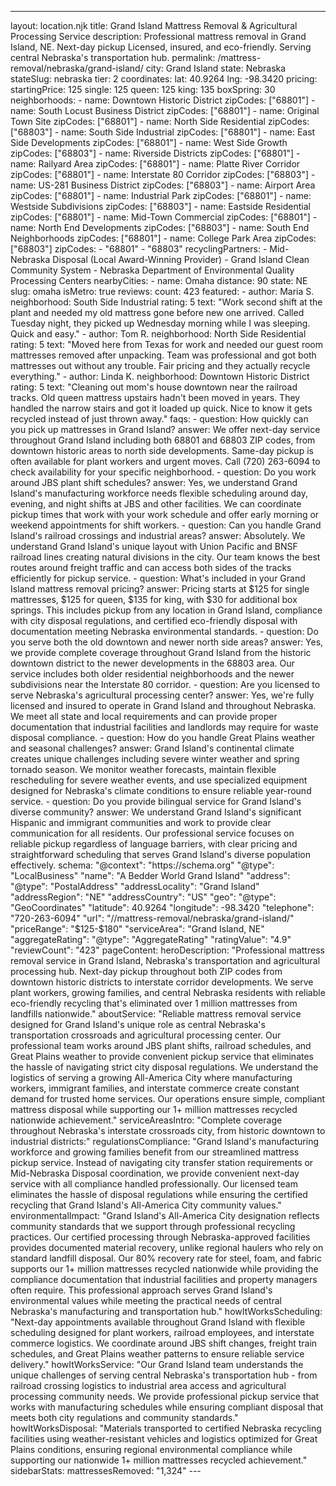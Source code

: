 ---
layout: location.njk
title: Grand Island Mattress Removal & Agricultural Processing Service
description: Professional mattress removal in Grand Island, NE. Next-day pickup Licensed, insured, and eco-friendly. Serving central Nebraska's transportation hub.
permalink: /mattress-removal/nebraska/grand-island/
city: Grand Island state: Nebraska stateSlug: nebraska tier: 2 coordinates: lat: 40.9264 lng: -98.3420 pricing: startingPrice: 125 single: 125 queen: 125 king: 135 boxSpring: 30 neighborhoods: - name: Downtown Historic District zipCodes: ["68801"] - name: South Locust Business District zipCodes: ["68801"] - name: Original Town Site zipCodes: ["68801"] - name: North Side Residential zipCodes: ["68803"] - name: South Side Industrial zipCodes: ["68801"] - name: East Side Developments zipCodes: ["68801"] - name: West Side Growth zipCodes: ["68803"] - name: Riverside Districts zipCodes: ["68801"] - name: Railyard Area zipCodes: ["68801"] - name: Platte River Corridor zipCodes: ["68801"] - name: Interstate 80 Corridor zipCodes: ["68803"] - name: US-281 Business District zipCodes: ["68803"] - name: Airport Area zipCodes: ["68801"] - name: Industrial Park zipCodes: ["68801"] - name: Westside Subdivisions zipCodes: ["68803"] - name: Eastside Residential zipCodes: ["68801"] - name: Mid-Town Commercial zipCodes: ["68801"] - name: North End Developments zipCodes: ["68803"] - name: South End Neighborhoods zipCodes: ["68801"] - name: College Park Area zipCodes: ["68803"] zipCodes: - "68801" - "68803" recyclingPartners: - Mid-Nebraska Disposal (Local Award-Winning Provider) - Grand Island Clean Community System - Nebraska Department of Environmental Quality Processing Centers nearbyCities: - name: Omaha distance: 90 state: NE slug: omaha isMetro: true reviews: count: 423 featured: - author: Maria S. neighborhood: South Side Industrial rating: 5 text: "Work second shift at the plant and needed my old mattress gone before new one arrived. Called Tuesday night, they picked up Wednesday morning while I was sleeping. Quick and easy." - author: Tom R. neighborhood: North Side Residential rating: 5 text: "Moved here from Texas for work and needed our guest room mattresses removed after unpacking. Team was professional and got both mattresses out without any trouble. Fair pricing and they actually recycle everything." - author: Linda K. neighborhood: Downtown Historic District rating: 5 text: "Cleaning out mom's house downtown near the railroad tracks. Old queen mattress upstairs hadn't been moved in years. They handled the narrow stairs and got it loaded up quick. Nice to know it gets recycled instead of just thrown away." faqs: - question: How quickly can you pick up mattresses in Grand Island? answer: We offer next-day service throughout Grand Island including both 68801 and 68803 ZIP codes, from downtown historic areas to north side developments. Same-day pickup is often available for plant workers and urgent moves. Call (720) 263-6094 to check availability for your specific neighborhood. - question: Do you work around JBS plant shift schedules? answer: Yes, we understand Grand Island's manufacturing workforce needs flexible scheduling around day, evening, and night shifts at JBS and other facilities. We can coordinate pickup times that work with your work schedule and offer early morning or weekend appointments for shift workers. - question: Can you handle Grand Island's railroad crossings and industrial areas? answer: Absolutely. We understand Grand Island's unique layout with Union Pacific and BNSF railroad lines creating natural divisions in the city. Our team knows the best routes around freight traffic and can access both sides of the tracks efficiently for pickup service. - question: What's included in your Grand Island mattress removal pricing? answer: Pricing starts at $125 for single mattresses, $125 for queen, $135 for king, with $30 for additional box springs. This includes pickup from any location in Grand Island, compliance with city disposal regulations, and certified eco-friendly disposal with documentation meeting Nebraska environmental standards. - question: Do you serve both the old downtown and newer north side areas? answer: Yes, we provide complete coverage throughout Grand Island from the historic downtown district to the newer developments in the 68803 area. Our service includes both older residential neighborhoods and the newer subdivisions near the Interstate 80 corridor. - question: Are you licensed to serve Nebraska's agricultural processing center? answer: Yes, we're fully licensed and insured to operate in Grand Island and throughout Nebraska. We meet all state and local requirements and can provide proper documentation that industrial facilities and landlords may require for waste disposal compliance. - question: How do you handle Great Plains weather and seasonal challenges? answer: Grand Island's continental climate creates unique challenges including severe winter weather and spring tornado season. We monitor weather forecasts, maintain flexible rescheduling for severe weather events, and use specialized equipment designed for Nebraska's climate conditions to ensure reliable year-round service. - question: Do you provide bilingual service for Grand Island's diverse community? answer: We understand Grand Island's significant Hispanic and immigrant communities and work to provide clear communication for all residents. Our professional service focuses on reliable pickup regardless of language barriers, with clear pricing and straightforward scheduling that serves Grand Island's diverse population effectively. schema: "@context": "https://schema.org" "@type": "LocalBusiness" "name": "A Bedder World Grand Island" "address": "@type": "PostalAddress" "addressLocality": "Grand Island" "addressRegion": "NE" "addressCountry": "US" "geo": "@type": "GeoCoordinates" "latitude": 40.9264 "longitude": -98.3420 "telephone": "720-263-6094" "url": "//mattress-removal/nebraska/grand-island/" "priceRange": "$125-$180" "serviceArea": "Grand Island, NE" "aggregateRating": "@type": "AggregateRating" "ratingValue": "4.9" "reviewCount": "423" pageContent: heroDescription: "Professional mattress removal service in Grand Island, Nebraska's transportation and agricultural processing hub. Next-day pickup throughout both ZIP codes from downtown historic districts to interstate corridor developments. We serve plant workers, growing families, and central Nebraska residents with reliable eco-friendly recycling that's eliminated over 1 million mattresses from landfills nationwide." aboutService: "Reliable mattress removal service designed for Grand Island's unique role as central Nebraska's transportation crossroads and agricultural processing center. Our professional team works around JBS plant shifts, railroad schedules, and Great Plains weather to provide convenient pickup service that eliminates the hassle of navigating strict city disposal regulations. We understand the logistics of serving a growing All-America City where manufacturing workers, immigrant families, and interstate commerce create constant demand for trusted home services. Our operations ensure simple, compliant mattress disposal while supporting our 1+ million mattresses recycled nationwide achievement." serviceAreasIntro: "Complete coverage throughout Nebraska's interstate crossroads city, from historic downtown to industrial districts:" regulationsCompliance: "Grand Island's manufacturing workforce and growing families benefit from our streamlined mattress pickup service. Instead of navigating city transfer station requirements or Mid-Nebraska Disposal coordination, we provide convenient next-day service with all compliance handled professionally. Our licensed team eliminates the hassle of disposal regulations while ensuring the certified recycling that Grand Island's All-America City community values." environmentalImpact: "Grand Island's All-America City designation reflects community standards that we support through professional recycling practices. Our certified processing through Nebraska-approved facilities provides documented material recovery, unlike regional haulers who rely on standard landfill disposal. Our 80% recovery rate for steel, foam, and fabric supports our 1+ million mattresses recycled nationwide while providing the compliance documentation that industrial facilities and property managers often require. This professional approach serves Grand Island's environmental values while meeting the practical needs of central Nebraska's manufacturing and transportation hub." howItWorksScheduling: "Next-day appointments available throughout Grand Island with flexible scheduling designed for plant workers, railroad employees, and interstate commerce logistics. We coordinate around JBS shift changes, freight train schedules, and Great Plains weather patterns to ensure reliable service delivery." howItWorksService: "Our Grand Island team understands the unique challenges of serving central Nebraska's transportation hub - from railroad crossing logistics to industrial area access and agricultural processing community needs. We provide professional pickup service that works with manufacturing schedules while ensuring compliant disposal that meets both city regulations and community standards." howItWorksDisposal: "Materials transported to certified Nebraska recycling facilities using weather-resistant vehicles and logistics optimized for Great Plains conditions, ensuring regional environmental compliance while supporting our nationwide 1+ million mattresses recycled achievement." sidebarStats: mattressesRemoved: "1,324" ---